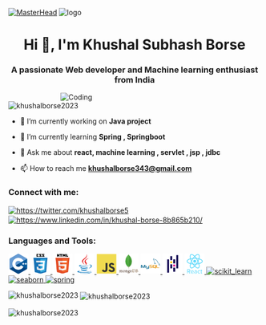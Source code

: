 [![MasterHead]()](https://www.linkedin.com/in/khushal-borse-8b865b210/)
![logo](https://tenor.com/view/coding-gif-24625099)


<h1 align="center">Hi 👋, I'm Khushal Subhash Borse</h1>
<h3 align="center">A passionate Web developer and Machine learning enthusiast from India</h3>

<img align="right" alt="Coding" width="400" src="https://raw.githubusercontent.com/chiraag-kakar/chiraag-kakar/master/hadder.gif" />
<p align="left"> <img src="https://komarev.com/ghpvc/?username=khushalborse2023&label=Profile%20views&color=0e75b6&style=flat" alt="khushalborse2023" /> </p>



- 🔭 I’m currently working on **Java project**

- 🌱 I’m currently learning **Spring , Springboot**

- 💬 Ask me about **react, machine learning , servlet , jsp , jdbc**

- 📫 How to reach me **khushalborse343@gmail.com**

<h3 align="left">Connect with me:</h3>
<p align="left">
<a href="https://twitter.com/https://twitter.com/khushalborse5" target="blank"><img align="center" src="https://raw.githubusercontent.com/rahuldkjain/github-profile-readme-generator/master/src/images/icons/Social/twitter.svg" alt="https://twitter.com/khushalborse5" height="30" width="40" /></a>
<a href="https://linkedin.com/in/https://www.linkedin.com/in/khushal-borse-8b865b210/" target="blank"><img align="center" src="https://raw.githubusercontent.com/rahuldkjain/github-profile-readme-generator/master/src/images/icons/Social/linked-in-alt.svg" alt="https://www.linkedin.com/in/khushal-borse-8b865b210/" height="30" width="40" /></a>
</p>

<h3 align="left">Languages and Tools:</h3>
<p align="left"> <a href="https://www.w3schools.com/cpp/" target="_blank" rel="noreferrer"> <img src="https://raw.githubusercontent.com/devicons/devicon/master/icons/cplusplus/cplusplus-original.svg" alt="cplusplus" width="40" height="40"/> </a> <a href="https://www.w3schools.com/css/" target="_blank" rel="noreferrer"> <img src="https://raw.githubusercontent.com/devicons/devicon/master/icons/css3/css3-original-wordmark.svg" alt="css3" width="40" height="40"/> </a> <a href="https://www.w3.org/html/" target="_blank" rel="noreferrer"> <img src="https://raw.githubusercontent.com/devicons/devicon/master/icons/html5/html5-original-wordmark.svg" alt="html5" width="40" height="40"/> </a> <a href="https://www.java.com" target="_blank" rel="noreferrer"> <img src="https://raw.githubusercontent.com/devicons/devicon/master/icons/java/java-original.svg" alt="java" width="40" height="40"/> </a> <a href="https://developer.mozilla.org/en-US/docs/Web/JavaScript" target="_blank" rel="noreferrer"> <img src="https://raw.githubusercontent.com/devicons/devicon/master/icons/javascript/javascript-original.svg" alt="javascript" width="40" height="40"/> </a> <a href="https://www.mongodb.com/" target="_blank" rel="noreferrer"> <img src="https://raw.githubusercontent.com/devicons/devicon/master/icons/mongodb/mongodb-original-wordmark.svg" alt="mongodb" width="40" height="40"/> </a> <a href="https://www.mysql.com/" target="_blank" rel="noreferrer"> <img src="https://raw.githubusercontent.com/devicons/devicon/master/icons/mysql/mysql-original-wordmark.svg" alt="mysql" width="40" height="40"/> </a> <a href="https://pandas.pydata.org/" target="_blank" rel="noreferrer"> <img src="https://raw.githubusercontent.com/devicons/devicon/2ae2a900d2f041da66e950e4d48052658d850630/icons/pandas/pandas-original.svg" alt="pandas" width="40" height="40"/> </a> <a href="https://reactjs.org/" target="_blank" rel="noreferrer"> <img src="https://raw.githubusercontent.com/devicons/devicon/master/icons/react/react-original-wordmark.svg" alt="react" width="40" height="40"/> </a> <a href="https://scikit-learn.org/" target="_blank" rel="noreferrer"> <img src="https://upload.wikimedia.org/wikipedia/commons/0/05/Scikit_learn_logo_small.svg" alt="scikit_learn" width="40" height="40"/> </a> <a href="https://seaborn.pydata.org/" target="_blank" rel="noreferrer"> <img src="https://seaborn.pydata.org/_images/logo-mark-lightbg.svg" alt="seaborn" width="40" height="40"/> </a> <a href="https://spring.io/" target="_blank" rel="noreferrer"> <img src="https://www.vectorlogo.zone/logos/springio/springio-icon.svg" alt="spring" width="40" height="40"/> </a> </p>



<p><img align="left" src="https://github-readme-stats.vercel.app/api/top-langs?username=khushalborse2023&show_icons=true&locale=en&layout=compact" alt="khushalborse2023" /></p>

<p>&nbsp;<img align="center" src="https://github-readme-stats.vercel.app/api?username=khushalborse2023&show_icons=true&locale=en" alt="khushalborse2023" /></p>

<p><img align="center" src="https://github-readme-streak-stats.herokuapp.com/?user=khushalborse2023&" alt="khushalborse2023" /></p>
